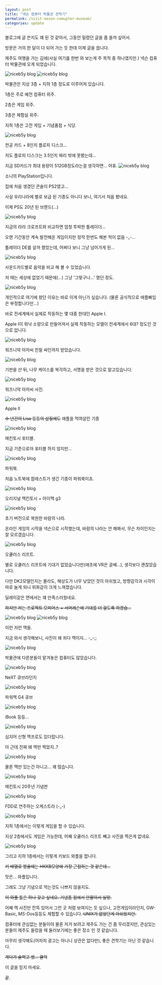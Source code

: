 ```yaml
---
layout: post
title: "넥슨 컴퓨터 박물관 견학기"
permalink: /visit-nexon-comupter-museum/
categories: update
---
```

블로그에 글 쓴지도 꽤 된 것 같아서, 그동안 밀렸던 글을 좀 쓸까 싶어서.

방문은 거의 한 달이 다 되어 가는 듯 한데 이제 글을 씁니다.

제주도 여행을 가는 김에(사실 여기를 한번 와 보는게 주 목적 중 하나였지만.) 넥슨 컴퓨터 박물관에 오게 되었습니다.

<img src="/images/VyH-pu1-0l.jpg" alt="niceb5y blog" class="w-full">

<img src="/images/4Jzk6u1W0l.jpg" alt="niceb5y blog" class="w-full">

박물관은 지상 3층 + 지하 1층 정도로 이루어져 있습니다.

1층은 주로 예전 컴퓨터 위주.

2층은 게임 위주.

3층은 체험실 위주.

지하 1층은 고전 게임 + 기념품점 + 식당.

<img src="/images/VkgJpukZCl.jpg" alt="niceb5y blog" class="w-full">

천공 카드 + 8인치 플로피 디스크...

저도 플로피 디스크는 3.5인치 짜리 밖에 못봤는데...

지금 SD카드가 최대 용량이 512GB정도라는걸 생각하면... 어휴.
<img src="/images/Ey1TOybCx.jpg" alt="niceb5y blog" class="w-full">

소니의 PlayStation입니다.

집에 처음 생겼던 콘솔이 PS2였고...

사실 우리나라에 별로 보급 된 기종도 아니다 보니, 여기서 처음 봤네요.

이제 PS도 20년 된 브랜드(...)

<img src="/images/41bkTu1WAg.jpg" alt="niceb5y blog" class="w-full">

지금의 라라 크로프트와 비교하면 엄청 투박한 툼레이더...

오랜 기간동안 계속 발전해온 게임이지만 정작 한번도 해본 적이 없음 -_-...

툼레이더 DE를 살까 했었는데, 어쩌다 보니 그냥 넘어가게 된...

<img src="/images/E1VJTukbAl.jpg" alt="niceb5y blog" class="w-full">

사운드카드별로 음악을 비교 해 볼 수 있었습니다.

저 때는 세상에 없었기 때문에(...) 그냥 '그렇구나...' 했던 정도.

<img src="/images/V17kp_1ZAe.jpg" alt="niceb5y blog" class="w-full">

개인적으로 여기에 왔던 이유는 바로 이게 아닌가 싶습니다. (물론 공식적으로 애플빠임은 부정합니다만...)

바로 전세계에서 실제로 작동하는 몇 대중 한대인 Apple I.

Apple I이 워낙 소량으로 만들어져서 실제 작동하는 모델이 전세계에서 6대? 정도인 것으로 압니다.

<img src="/images/4JHk6d1bAg.jpg" alt="niceb5y blog" class="w-full">

워즈니악 아저씨 친필 싸인까지 받았습니다.

<img src="/images/Ek8kTuJW0g.jpg" alt="niceb5y blog" class="w-full">

기판을 산 뒤, 나무 케이스를 복각하고, 서명을 받은 것으로 알고있습니다.

<img src="/images/NkxTuyZRl.jpg" alt="niceb5y blog" class="w-full">

워즈니악 아저씨 사진.

<img src="/images/Nklgpuk-Rg.jpg" alt="niceb5y blog" class="w-full">

Apple II

<del>수 년간의 Lisa 등등의 삽질에도</del> 애플을 먹여살린 기종

<img src="/images/Nk-lpu1WCx.jpg" alt="niceb5y blog" class="w-full">

매킨토시 포터블.

지금 기준으로야 포터블 하지 않지만...

<img src="/images/NJGx6ukZAx.jpg" alt="niceb5y blog" class="w-full">

파워북.

처음 노트북에 팜레스트가 생긴 기종이 파워북이죠.

<img src="/images/Vymxau1-0g.jpg" alt="niceb5y blog" class="w-full">

오리지널 맥킨토시 + 아이맥 g3

<img src="/images/E1Ex6uJ-Rx.jpg" alt="niceb5y blog" class="w-full">

초기 버전으로 복원한 바람의 나라.

온라인 게임의 시작을 넥슨으로 시작했는데, 바람의 나라는 안 해봐서, 무슨 차이인지는 잘 모르겠습니다.

<img src="/images/EJSx6OJb0x.jpg" alt="niceb5y blog" class="w-full">

오큘러스 리프트.

별로 오큘러스 리프트에 기대가 없었습니다만(애초에 VR은 글쎄...), 생각보다 괜찮았습니다.

다만 DK2모델인지는 몰라도, 해상도가 너무 낮았던 것이 아쉬웠고, 방향감각과 시각이 따로 놀게 되니 위화감이 크게 느껴졌습니다.

딜레이같은 면에서는 꽤 만족스러웠네요.

<del>하지만 저는 프로젝트 모피어스 + 서머레슨에 기대를 더 걸도록 하겠습...</del>

<img src="/images/EJIlad1W0l.jpg" alt="niceb5y blog" class="w-full">

<img src="/images/EyPeTOJZCx.jpg" alt="niceb5y blog" class="w-full">

이런 저런 맥들.

지금 와서 생각해보니, 사진이 왜 죄다 맥이지... -_-;;

<img src="/images/Nkug6dk-Rl.jpg" alt="niceb5y blog" class="w-full">

박물관에 다른분들이 맡겨놓은 컴퓨터도 많았습니다.

<img src="/images/E1FgpdJbRl.jpg" alt="niceb5y blog" class="w-full">

NeXT 큐브라던지

<img src="/images/Vy-T_JZ0g.jpg" alt="niceb5y blog" class="w-full">

파워맥 G4 큐브

<img src="/images/EkgWTd1bCe.jpg" alt="niceb5y blog" class="w-full">

iBook 등등...

<img src="/images/V1Z-au1bAg.jpg" alt="niceb5y blog" class="w-full">

심지어 신형 맥프로도 있더랍니다.

아 근데 진짜 왜 맥만 찍었지..?

<img src="/images/4yzZTdyZCg.jpg" alt="niceb5y blog" class="w-full">

물론 맥만 있는건 아니고... 꽤 많습니다.

<img src="/images/V1m-auyW0g.jpg" alt="niceb5y blog" class="w-full">

매킨토시 20주년 기념판

<img src="/images/NyVWp_kZCl.jpg" alt="niceb5y blog" class="w-full">

FDD로 연주하는 오케스트라 (-_-)

<img src="/images/NJLZ6_kZCg.jpg" alt="niceb5y blog" class="w-full">

지하 1층에서는 이렇게 게임을 할 수 있습니다.

지상 2층에서도 게임은 가능한데, 어째 오큘러스 리프트 빼고 사진을 찍은게 없네요.

<img src="/images/4kv-T_1WRg.jpg" alt="niceb5y blog" class="w-full">

그리고 지하 1층에서는 이렇게 키보드 와플을 팝니다.

<del>키 배열로 봤을때는 HKKB모양에 가장 근접하는 것 같은데...</del>

맛은... 와플입니다.

그래도 그냥 기념으로 먹는것도 나쁘지 않을지도.

<del>이 와플 틀은 하나 갖고 싶네요. 기념품 점에서 안팔아서 실망.</del>

어째 맥 사진만 잔뜩 있어서 그런 곳 처럼 보여지는 듯 싶으나, 고전게임이라던지, GW-Basic, MS-Dos등등도 체험할 수 있습니다.<del> UNIX가 없었던게 아쉬웠지만.</del>

컴퓨터에 관심없는 분들이야 물론 저거 보려고 제주도 가는 건 좀 무리겠지만, 관심있는 분들이 제주도 들렀을 때 둘러보기에는 좋은 장소 인 것 같습니다.

아무리 생각해도(어차피 광고는 아니니 상관은 없다만), 좋은 견학기는 아닌 것 같습니다.

<del>게다가 술먹고 썼... 쿨럭</del>

이 글을 믿지 마세요.

끝.
